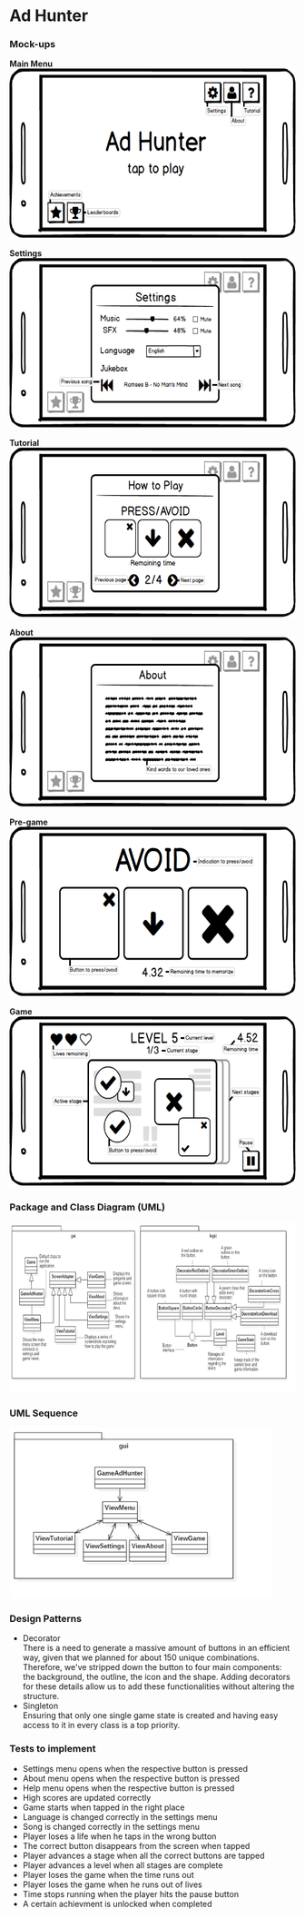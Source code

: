 # Ad Hunter

### Mock-ups
**Main Menu**  
<img src=/screenshots/mockup-mainmenu.png height=300 />  

**Settings**  
<img src=/screenshots/mockup-settings.png height=300 />  

**Tutorial**  
<img src=/screenshots/mockup-tutorial.png height=300 />  

**About**  
<img src=/screenshots/mockup-about.png height=300 />  

**Pre-game**  
<img src=/screenshots/mockup-pregame.png height=300 />  

**Game**  
<img src=/screenshots/mockup-game.png height=300 />  

### Package and Class Diagram (UML)
<img src=/screenshots/uml-diagram.png height=300 />

### UML Sequence
<img src=/screenshots/uml-sequence.png height=300 />

### Design Patterns
* Decorator  
There is a need to generate a massive amount of buttons in an efficient way, given that we planned for about 150 unique combinations. Therefore, we've stripped down the button to four main components: the background, the outline, the icon and the shape. Adding decorators for these details allow us to add these functionalities without altering the structure.
* Singleton  
Ensuring that only one single game state is created and having easy access to it in every class is a top priority.

### Tests to implement

- Settings menu opens when the respective button is pressed
- About menu opens when the respective button is pressed
- Help menu opens when the respective button is pressed
- High scores are updated correctly
- Game starts when tapped in the right place
- Language is changed correctly in the settings menu
- Song is changed correctly in the settings menu
- Player loses a life when he taps in the wrong button
- The correct button disappears from the screen when tapped
- Player advances a stage when all the correct buttons are tapped
- Player advances a level when all stages are complete
- Player loses the game when the time runs out
- Player loses the game when he runs out of lives
- Time stops running when the player hits the pause button
- A certain achievment is unlocked when completed
